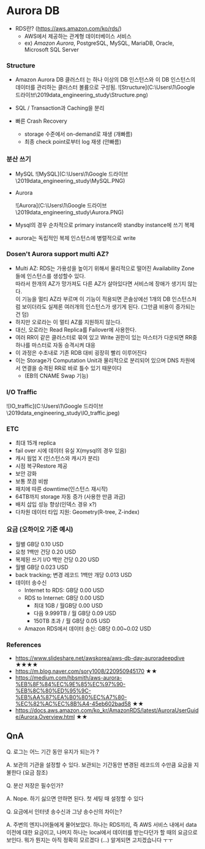 # Aurora DB

  - RDS란? (https://aws.amazon.com/ko/rds/)
    - AWS에서 제공하는 관계형 데이터베이스 서비스 
    - ex) *Amazon Aurora*, PostgreSQL, MySQL, MariaDB, Oracle, Microsoft SQL Server

### Structure

- Amazon Aurora  DB 클러스터 는 하나 이상의 DB 인스턴스와 이 DB 인스턴스의 데이터를 관리하는 클러스터 볼륨으로 구성됨.
  ![Structure](C:\Users\1\Google 드라이브\2019data_engineering_study\Structure.png)

- SQL / Transaction과 Caching을 분리

- 빠른 Crash Recovery  

  - storage 수준에서 on-demand로 재생 (개빠름)
  - 최종 check point로부터 log 재생 (안빠름)

  

### 분산 쓰기

- MySQL
  ![MySQL](C:\Users\1\Google 드라이브\2019data_engineering_study\MySQL.PNG)

- Aurora

  ![Aurora](C:\Users\1\Google 드라이브\2019data_engineering_study\Aurora.PNG)

- Mysql의 경우 순차적으로 primary instance와 standby instance에 쓰기 복제
- aurora는 독립적인 복제 인스턴스에 병렬적으로 write

  

### Dosen't Aurora support multi AZ?

- Multi AZ: RDS는 가용성을 높이기 위해서 물리적으로 떨어진 Availability Zone들에 인스턴스를 생성할수 있다.  
  따라서 한개의 AZ가 망가져도 다른 AZ가 살아있다면 서비스에 장애가 생기지 않는다.  
  이 기능을 멀티 AZ라 부르며 이 기능이 적용되면 콘솔상에선 1개의 DB 인스턴스처럼 보이더라도 실제론 여러개의 인스턴스가 생기게 된다. (그만큼 비용이 증가되는건 덤)
- 하지만 오로라는 이 멀티 AZ를 지원하지 않는다.
- 대신, 오로라는 Read Replica를 Failover에 사용한다. 
- 여러 RR이 같은 클러스터로 묶여 있고 Write 권한이 있는 마스터가 다운되면 RR중 하나를 마스터로 자동 승격시켜 대응
- 이 과정은 수초내로 기존 RDB 대비 굉장히 빨리 이루어진다
- 이는 Storage가 Computation Unit과 물리적으로 분리되어 있으며 DNS 차원에서 연결을 승격된 RR로 바로 틀수 있기 때문이다
  - (EB의 CNAME Swap 기능)



### I/O Traffic

  ![IO_traffic](C:\Users\1\Google 드라이브\2019data_engineering_study\IO_traffic.jpeg)



### ETC

- 최대 15개 replica
- fail over 시에 데이터 유실 X(mysql의 경우 있음)
- 캐시 웜업 X (인스턴스와 캐시가 분리)
- 시점 복구Restore 제공  
- 보안 강화
- 보통 쪼끔 비쌈
- 패치에 따른 downtime(인스턴스 재시작)
- 64TB까지 storage 자동 증가 (사용한 만큼 과금)
- 배치 삽입 성능 향상(인덱스 경유 x?)
- 다차원 데이터 타입 지원: Geometry(R-tree, Z-index)



### 요금 (오하이오 기준 예시)

- 월별 GB당 0.10 USD
- 요청 1백만 건당 0.20 USD
- 복제된 쓰기 I/O 백만 건당 0.20 USD
- 월별 GB당 0.023 USD
- back tracking; 변경 레코드 1백만 개당 0.013 USD
- 데이터 송수신
  - Internet to RDS: GB당 0.00 USD
  - RDS to Internet: GB당 0.00 USD
    - 최대 1GB / 월GB당 0.00 USD
    - 다음 9.999TB / 월 GB당 0.09 USD
    - 150TB 초과 / 월 GB당 0.05 USD
  - Amazon RDS에서 데이터 송신: GB당 0.00~0.02 USD

  

### References

- https://www.slideshare.net/awskorea/aws-db-day-auroradeepdive ★★★★
- https://m.blog.naver.com/sory1008/220950945170 ★★
- https://medium.com/hbsmith/aws-aurora-%EB%8F%84%EC%9E%85%EC%97%90-%EB%8C%80%ED%95%9C-%EB%AA%87%EA%B0%80%EC%A7%80-%EC%82%AC%EC%8B%A4-45eb602bad58 ★★
- https://docs.aws.amazon.com/ko_kr/AmazonRDS/latest/AuroraUserGuide/Aurora.Overview.html ★★



## QnA

Q. 로그는 어느 기간 동안 유지가 되는가 ?

A. 보관의 기관을 설정할 수 있다. 보관되는 기간동안 변경된 레코드의 수만큼 요금을 지불한다 (요금 참조)

Q. 분산 저장은 필수인가?

A. Nope. 하기 싫으면 안하면 된다. 첫 세팅 때 설정할 수 있다

Q. 요금에서 인터넷 송수신과 그냥 송수신의 차이는?

A. 주변의 엔지니어들에게 물어보았다. 하나는 RDS끼리, 즉 AWS 서비스 내에서 data 이전에 대한 요금이고, 나머지 하나는 local에서 데이터를 받는다던가 할 때의 요금으로 보인다. 뭐가 뭔지는 아직 정확히 모르겠다 (...) 알게되면 고치겠습니다 ㅜㅜ
